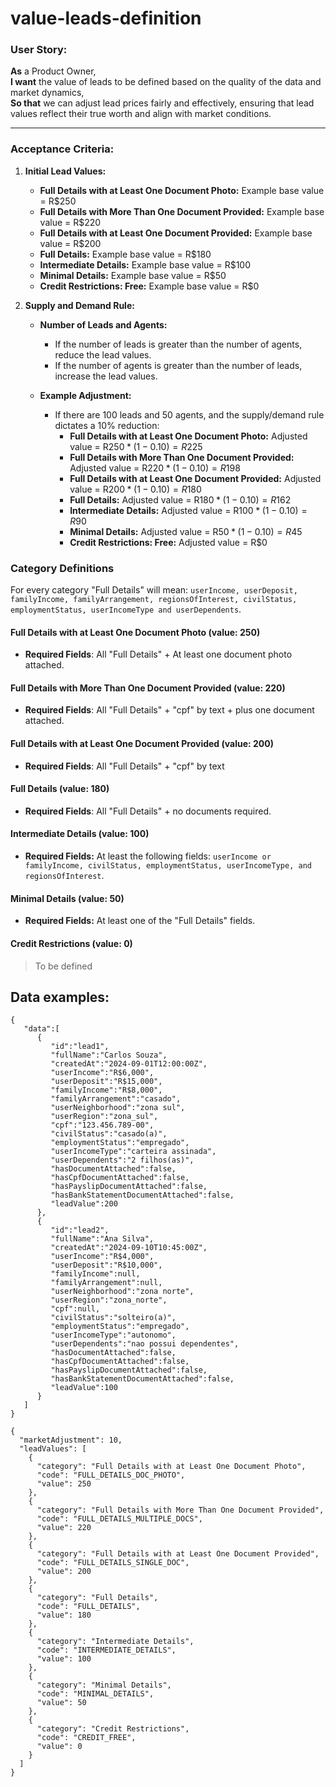 # value-leads-definition

### **User Story:**

**As** a Product Owner,  
**I want** the value of leads to be defined based on the quality of the data and market dynamics,  
**So that** we can adjust lead prices fairly and effectively, ensuring that lead values reflect their true worth and align with market conditions.

---

### **Acceptance Criteria:**

1. **Initial Lead Values:**
   - **Full Details with at Least One Document Photo:** Example base value = R$250
   - **Full Details with More Than One Document Provided:** Example base value = R$220
   - **Full Details with at Least One Document Provided:** Example base value = R$200
   - **Full Details:** Example base value = R$180
   - **Intermediate Details:** Example base value = R$100
   - **Minimal Details:** Example base value = R$50
   - **Credit Restrictions: Free:** Example base value = R$0

2. **Supply and Demand Rule:**
   - **Number of Leads and Agents:**
     - If the number of leads is greater than the number of agents, reduce the lead values.
     - If the number of agents is greater than the number of leads, increase the lead values.

   - **Example Adjustment:**
     - If there are 100 leads and 50 agents, and the supply/demand rule dictates a 10% reduction:
       - **Full Details with at Least One Document Photo:** Adjusted value = R$250 * (1 - 0.10) = R$225
       - **Full Details with More Than One Document Provided:** Adjusted value = R$220 * (1 - 0.10) = R$198
       - **Full Details with at Least One Document Provided:** Adjusted value = R$200 * (1 - 0.10) = R$180
       - **Full Details:** Adjusted value = R$180 * (1 - 0.10) = R$162
       - **Intermediate Details:** Adjusted value = R$100 * (1 - 0.10) = R$90
       - **Minimal Details:** Adjusted value = R$50 * (1 - 0.10) = R$45
       - **Credit Restrictions: Free:** Adjusted value = R$0


### **Category Definitions**

For every category "Full Details" will mean: `userIncome, userDeposit, familyIncome, familyArrangement, regionsOfInterest, civilStatus, employmentStatus, userIncomeType and userDependents`.

#### Full Details with at Least One Document Photo (value: 250)

 - **Required Fields**: All "Full Details" + At least one document photo attached.

#### Full Details with More Than One Document Provided (value: 220)

 - **Required Fields**: All "Full Details" + "cpf" by text + plus one document attached.

#### Full Details with at Least One Document Provided (value: 200)

 - **Required Fields**: All "Full Details" + "cpf" by text

#### Full Details (value: 180)

 - **Required Fields**: All "Full Details" + no documents required.

#### Intermediate Details (value: 100)

 - **Required Fields:**
At least the following fields: `userIncome or familyIncome, civilStatus, employmentStatus, userIncomeType, and regionsOfInterest`.

#### Minimal Details (value: 50)

 - **Required Fields:** At least one of the "Full Details" fields.

#### Credit Restrictions (value: 0)
> To be defined

## Data examples:

```
{
   "data":[
      {
         "id":"lead1",
         "fullName":"Carlos Souza",
         "createdAt":"2024-09-01T12:00:00Z",
         "userIncome":"R$6,000",
         "userDeposit":"R$15,000",
         "familyIncome":"R$8,000",
         "familyArrangement":"casado",
         "userNeighborhood":"zona sul",
         "userRegion":"zona_sul",
         "cpf":"123.456.789-00",
         "civilStatus":"casado(a)",
         "employmentStatus":"empregado",
         "userIncomeType":"carteira assinada",
         "userDependents":"2 filhos(as)",
         "hasDocumentAttached":false,
         "hasCpfDocumentAttached":false,
         "hasPayslipDocumentAttached":false,
         "hasBankStatementDocumentAttached":false,
         "leadValue":200
      },
      {
         "id":"lead2",
         "fullName":"Ana Silva",
         "createdAt":"2024-09-10T10:45:00Z",
         "userIncome":"R$4,000",
         "userDeposit":"R$10,000",
         "familyIncome":null,
         "familyArrangement":null,
         "userNeighborhood":"zona norte",
         "userRegion":"zona_norte",
         "cpf":null,
         "civilStatus":"solteiro(a)",
         "employmentStatus":"empregado",
         "userIncomeType":"autonomo",
         "userDependents":"nao possui dependentes",
         "hasDocumentAttached":false,
         "hasCpfDocumentAttached":false,
         "hasPayslipDocumentAttached":false,
         "hasBankStatementDocumentAttached":false,
         "leadValue":100
      }
   ]
}
```

```
{
  "marketAdjustment": 10,
  "leadValues": [
    {
      "category": "Full Details with at Least One Document Photo",
      "code": "FULL_DETAILS_DOC_PHOTO",
      "value": 250
    },
    {
      "category": "Full Details with More Than One Document Provided",
      "code": "FULL_DETAILS_MULTIPLE_DOCS",
      "value": 220
    },
    {
      "category": "Full Details with at Least One Document Provided",
      "code": "FULL_DETAILS_SINGLE_DOC",
      "value": 200
    },
    {
      "category": "Full Details",
      "code": "FULL_DETAILS",
      "value": 180
    },
    {
      "category": "Intermediate Details",
      "code": "INTERMEDIATE_DETAILS",
      "value": 100
    },
    {
      "category": "Minimal Details",
      "code": "MINIMAL_DETAILS",
      "value": 50
    },
    {
      "category": "Credit Restrictions",
      "code": "CREDIT_FREE",
      "value": 0
    }
  ]
}

```

